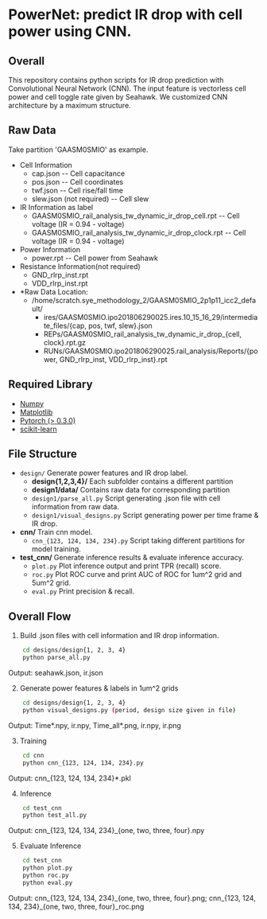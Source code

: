 

# PowerNet: predict IR drop with cell power using CNN.

## Overall
This repository contains python scripts for IR drop prediction with Convolutional Neural Network (CNN). The input feature is vectorless cell power and cell toggle rate given by Seahawk. We customized CNN architecture by a maximum structure.

## Raw Data
Take partition 'GAASM0SMIO' as example.  
* Cell Information 
    * cap.json -- Cell capacitance
    * pos.json -- Cell coordinates
    * twf.json -- Cell rise/fall time
    * slew.json (not required) -- Cell slew 
* IR Information as label   
    * GAASM0SMIO_rail_analysis_tw_dynamic_ir_drop_cell.rpt -- Cell voltage (IR = 0.94 - voltage)
    * GAASM0SMIO_rail_analysis_tw_dynamic_ir_drop_clock.rpt -- Cell voltage (IR = 0.94 - voltage)
* Power Information
    * power.rpt -- Cell power from Seahawk
* Resistance Information(not required)
    * GND_rlrp_inst.rpt
    * VDD_rlrp_inst.rpt
* *Raw Data Location:
    - /home/scratch.sye_methodology_2/GAASM0SMIO_2p1p11_icc2_default/
        - ires/GAASM0SMIO.ipo201806290025.ires.10_15_16_29/intermediate_files/{cap, pos, twf, slew}.json
        - REPs/GAASM0SMIO_rail_analysis_tw_dynamic_ir_drop_{cell, clock}.rpt.gz
        - RUNs/GAASM0SMIO.ipo201806290025.rail_analysis/Reports/{power, GND_rlrp_inst, VDD_rlrp_inst}.rpt

## Required Library
- [Numpy](http://www.numpy.org/)
- [Matplotlib](https://matplotlib.org/)
- [Pytorch (> 0.3.0)](https://pytorch.org/)
- [scikit-learn](https://scikit-learn.org/stable/)

## File Structure
* `design/` Generate power features and IR drop label.
    * **design{1,2,3,4}/** Each subfolder contains a different partition
    * **design1/data/** Contains raw data for corresponding partition
    * `design1/parse_all.py` Script generating .json file with cell information from raw data.
    * `design1/visual_designs.py` Script generating power per time frame & IR drop.
* **cnn/** Train cnn model.
    * `cnn_{123, 124, 134, 234}.py` Script taking different partitions for model training.
* **test_cnn/** Generate inference results & evaluate inference accuracy.
    * `plot.py` Plot inference output and print TPR (recall) score.
    * `roc.py` Plot ROC curve and print AUC of ROC for 1um^2 grid and 5um^2 grid.
    * `eval.py` Print precision & recall.
    

## Overall Flow
1. Build .json files with cell information and IR drop information.  
```bash
    cd designs/design{1, 2, 3, 4}  
    python parse_all.py  
```
   Output: seahawk.json, ir.json

2. Generate power features & labels in 1um^2 grids  
```bash
    cd designs/design{1, 2, 3, 4}  
    python visual_designs.py (period, design size given in file)  
```
   Output: Time*.npy, ir.npy, Time_all*.png, ir.npy, ir.png  

3. Training  
```bash
    cd cnn  
    python cnn_{123, 124, 134, 234}.py  
```
   Output: cnn_{123, 124, 134, 234}*.pkl  


4. Inference  
```bash
    cd test_cnn  
    python test_all.py  
```
   Output: cnn_{123, 124, 134, 234}_{one, two, three, four}.npy  

5. Evaluate Inference  
```bash
    cd test_cnn  
    python plot.py  
    python roc.py  
    python eval.py  
```
Output: cnn_{123, 124, 134, 234}\_{one, two, three, four}.png;  cnn\_{123, 124, 134, 234}_{one, two, three, four}_roc.png


